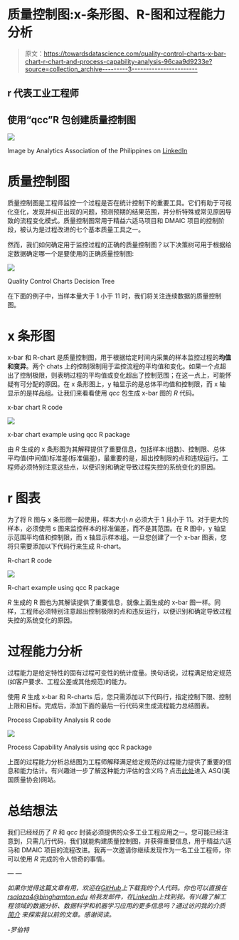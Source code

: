 # 质量控制图:x-条形图、R-图和过程能力分析

> 原文：<https://towardsdatascience.com/quality-control-charts-x-bar-chart-r-chart-and-process-capability-analysis-96caa9d9233e?source=collection_archive---------3----------------------->

## r 代表工业工程师

## 使用“qcc”R 包创建质量控制图

![](img/8ea0e901ffa492f6c3fe2bb189044c25.png)

Image by Analytics Association of the Philippines on [LinkedIn](https://www.linkedin.com/company/analytics-association-of-the-philippines/)

# 质量控制图

质量控制图是工程师监控一个过程是否在统计控制下的重要工具。它们有助于可视化变化，发现并纠正出现的问题，预测预期的结果范围，并分析特殊或常见原因导致的流程变化模式。质量控制图常用于精益六适马项目和 DMAIC 项目的控制阶段，被认为是过程改进的七个基本质量工具之一。

然而，我们如何确定用于监控过程的正确的质量控制图？以下决策树可用于根据给定数据确定哪一个是要使用的正确质量控制图:

![](img/b0f82c463e9f55a647384287adb42b97.png)

Quality Control Charts Decision Tree

在下面的例子中，当样本量大于 1 小于 11 时，我们将关注连续数据的质量控制图。

# x 条形图

x-bar 和 R-chart 是质量控制图，用于根据给定时间内采集的样本监控过程的**均值和变异**。两个 chats 上的控制限制用于监控流程的平均值和变化。如果一个点超出了控制极限，则表明过程的平均值或变化超出了控制范围；在这一点上，可能怀疑有可分配的原因。在 x 条形图上，y 轴显示的是总体平均值和控制限，而 x 轴显示的是样品组。让我们来看看使用 *qcc* 包生成 x-bar 图的 *R* 代码。

x-bar chart R code

![](img/59957c3d2e5aec5ce8cafec020d9fbd1.png)

x-bar chart example using qcc R package

由 *R* 生成的 x 条形图为其解释提供了重要信息，包括样本(组数)、控制限、总体平均值(中间值)标准差(标准偏差)，最重要的是，超出控制限的点和违规运行。工程师必须特别注意这些点，以便识别和确定导致过程失控的系统变化的原因。

# r 图表

为了将 R 图与 x 条形图一起使用，样本大小 *n* 必须大于 1 且小于 11。对于更大的样本，必须使用 s 图来监控样本的标准偏差，而不是其范围。在 R 图中，y 轴显示范围平均值和控制限，而 x 轴显示样本组。一旦您创建了一个 x-bar 图表，您将只需要添加以下代码行来生成 R-chart。

R-chart R code

![](img/7999d547bdaab6ecc227f9ae1e8b1335.png)

R-chart example using qcc R package

*R* 生成的 R 图也为其解读提供了重要信息，就像上面生成的 x-bar 图一样。同样，工程师必须特别注意超出控制极限的点和违反运行，以便识别和确定导致过程失控的系统变化的原因。

# 过程能力分析

过程能力是给定特性的固有过程可变性的统计度量。换句话说，过程满足给定规范(如客户要求、工程公差或其他规范)的能力。

使用 *R* 生成 x-bar 和 R-charts 后，您只需添加以下代码行，指定控制下限、控制上限和目标。完成后，添加下面的最后一行代码来生成流程能力总结图表。

Process Capability Analysis R code

![](img/f9fb227dff6e4c3b2bb5c81d6482473a.png)

Process Capability Analysis using qcc R package

上面的过程能力分析总结图为工程师解释满足给定规范的过程能力提供了重要的信息和能力估计。有兴趣进一步了解这种能力评估的含义吗？点击[此处](https://asq.org/quality-resources/process-capability)进入 ASQ(美国质量协会)网站。

# 总结想法

我们已经经历了 *R* 和 *qcc* 封装必须提供的众多工业工程应用之一。您可能已经注意到，只需几行代码，我们就能构建质量控制图，并获得重要信息，用于精益六适马和 DMAIC 项目的流程改进。我再一次邀请你继续发现作为一名工业工程师，你可以使用 *R* 完成的令人惊奇的事情。

*— —*

*如果你觉得这篇文章有用，欢迎在*[*GitHub*](https://github.com/rsalaza4/R-for-industrial-engineering/blob/master/Quality%20Control%20Charts/x-bar%20and%20R-chart.R)*上下载我的个人代码。你也可以直接在 rsalaza4@binghamton.edu 给我发邮件，在*[*LinkedIn*](https://www.linkedin.com/in/roberto-salazar-reyna/)*上找到我。有兴趣了解工程领域的数据分析、数据科学和机器学习应用的更多信息吗？通过访问我的介质* [*简介*](https://robertosalazarr.medium.com/) *来探索我以前的文章。感谢阅读。*

*-罗伯特*